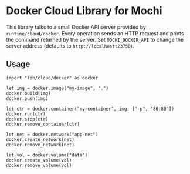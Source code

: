 # Docker Cloud Library for Mochi

This library talks to a small Docker API server provided by `runtime/cloud/docker`.
Every operation sends an HTTP request and prints the command returned by the server.
Set `MOCHI_DOCKER_API` to change the server address (defaults to `http://localhost:23750`).

## Usage

```mochi
import "lib/cloud/docker" as docker

let img = docker.image("my-image", ".")
docker.build(img)
docker.push(img)

let ctr = docker.container("my-container", img, ["-p", "80:80"])
docker.run(ctr)
docker.stop(ctr)
docker.remove_container(ctr)

let net = docker.network("app-net")
docker.create_network(net)
docker.remove_network(net)

let vol = docker.volume("data")
docker.create_volume(vol)
docker.remove_volume(vol)
```

